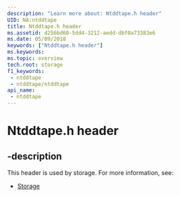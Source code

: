 ```yaml
---
description: "Learn more about: Ntddtape.h header"
UID: NA:ntddtape
title: Ntddtape.h header
ms.assetid: d256bd60-5dd4-3212-aedd-dbf0a73383e6
ms.date: 05/09/2018
keywords: ["Ntddtape.h header"]
ms.keywords: 
ms.topic: overview
tech.root: storage
f1_keywords:
 - ntddtape
 - ntddtape/ntddtape
api_name:
 - ntddtape
---
```


# Ntddtape.h header


## -description

This header is used by storage. For more information, see:

- [Storage](../_storage/index.md)

